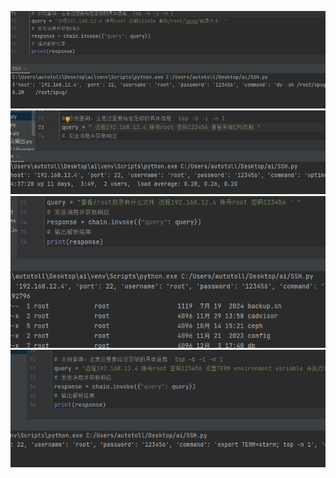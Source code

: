 ![输入图片说明](5076f2a8c5b8e89a1cd66a4c3fa0d21.png)![输入图片说明](fbed8db3d6f9877046d4cf872bdfb4c.png)
![输入图片说明](47a08a36fd2e5b3152a6653df33c2e4.png)![输入图片说明](1ec4c89cc46c4e1574046202f2c3988.png)